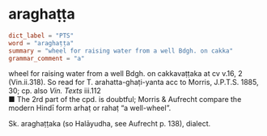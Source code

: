 # araghaṭṭa

``` toml
dict_label = "PTS"
word = "araghaṭṭa"
summary = "wheel for raising water from a well Bdgh. on cakka"
grammar_comment = "a"
```

wheel for raising water from a well Bdgh. on cakkavaṭṭaka at cv v.16, 2 (Vin.ii.318). So read for T. arahatta\-ghaṭi\-yanta acc to Morris, J.P.T.S. 1885, 30; cp. also *Vin. Texts* iii.112  
■ The 2rd part of the cpd. is doubtful; Morris & Aufrecht compare the modern Hindī form arhaṭ or rahaṭ “a well\-wheel”.

Sk. araghaṭṭaka (so Halāyudha, see Aufrecht p. 138), dialect.

